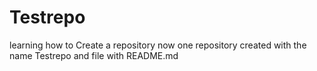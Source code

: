 # Testrepo
learning how to Create a repository 
now one repository created with the name Testrepo 
and file with README.md
